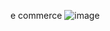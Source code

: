 
e commerce
![image](https://github.com/maharaja04233/maharaja-a42/assets/126151224/2f8f331a-4864-4266-af28-0688ccdbc707)



















































































